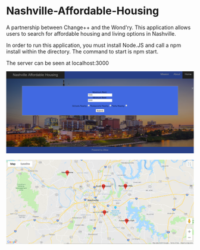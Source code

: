 # Nashville-Affordable-Housing
A partnership between Change++ and the Wond'ry. This application allows users to search for affordable housing and living options in Nashville. 

In order to run this application, you must install Node.JS and call a npm install within the directory. The command to start is npm start.

The server can be seen at localhost:3000


![Photo of current search screen](public/images/searchScreen.PNG?raw=true "Title")

![Photo of current data stream](public/images/dataDisplay.PNG?raw=true "Title")

